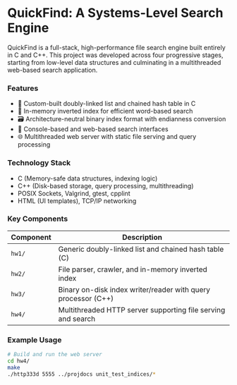 # QuickFind: A Systems-Level Search Engine

QuickFind is a full-stack, high-performance file search engine built entirely in C and C++. This project was developed across four progressive stages, starting from low-level data structures and culminating in a multithreaded web-based search application.

### Features

- 🔗 Custom-built doubly-linked list and chained hash table in C
- 🧠 In-memory inverted index for efficient word-based search
- 🗃️ Architecture-neutral binary index format with endianness conversion
- 💬 Console-based and web-based search interfaces
- 🌐 Multithreaded web server with static file serving and query processing

### Technology Stack

- C (Memory-safe data structures, indexing logic)
- C++ (Disk-based storage, query processing, multithreading)
- POSIX Sockets, Valgrind, gtest, cpplint
- HTML (UI templates), TCP/IP networking

### Key Components

| Component | Description |
|----------|-------------|
| `hw1/` | Generic doubly-linked list and chained hash table (C) |
| `hw2/` | File parser, crawler, and in-memory inverted index |
| `hw3/` | Binary on-disk index writer/reader with query processor (C++) |
| `hw4/` | Multithreaded HTTP server supporting file serving and search |

### Example Usage

```bash
# Build and run the web server
cd hw4/
make
./http333d 5555 ../projdocs unit_test_indices/*
